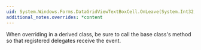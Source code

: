 ```yaml
---
uid: System.Windows.Forms.DataGridViewTextBoxCell.OnLeave(System.Int32,System.Boolean)
additional_notes.overrides: *content
---
```


<p>When overriding <xref href="System.Windows.Forms.DataGridViewTextBoxCell.OnLeave(System.Int32,System.Boolean)"></xref> in a derived class, be sure to call the base class's <xref href="System.Windows.Forms.DataGridViewTextBoxCell.OnLeave(System.Int32,System.Boolean)"></xref> method so that registered delegates receive the event.</p>


